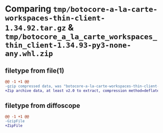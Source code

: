 # Comparing `tmp/botocore-a-la-carte-workspaces-thin-client-1.34.92.tar.gz` & `tmp/botocore_a_la_carte_workspaces_thin_client-1.34.93-py3-none-any.whl.zip`

## filetype from file(1)

```diff
@@ -1 +1 @@
-gzip compressed data, was "botocore-a-la-carte-workspaces-thin-client-1.34.92.tar", last modified: Fri Apr 26 01:01:51 2024, max compression
+Zip archive data, at least v2.0 to extract, compression method=deflate
```

## filetype from diffoscope

```diff
@@ -1 +1 @@
-GzipFile
+ZipFile
```

